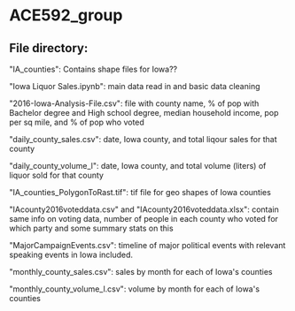 # ACE592_group

## File directory: 
"IA_counties": Contains shape files for Iowa??

"Iowa Liquor Sales.ipynb": main data read in and basic data cleaning

"2016-Iowa-Analysis-File.csv": file with county name, % of pop with Bachelor degree and High school degree, median household income, pop per sq mile, and % of pop who voted 

"daily_county_sales.csv": date, Iowa county, and total liqour sales for that county 

"daily_county_volume_l": date, Iowa county, and total volume (liters) of liquor sold for that county

"IA_counties_PolygonToRast.tif": tif file for geo shapes of Iowa counties 

"IAcounty2016voteddata.csv" and "IAcounty2016voteddata.xlsx": contain same info on voting data, number of people in each county who voted for which party and some summary stats on this

"MajorCampaignEvents.csv": timeline of major political events with relevant speaking events in Iowa included. 

"monthly_county_sales.csv": sales by month for each of Iowa's counties

"monthly_county_volume_l.csv": volume by month for each of Iowa's counties


